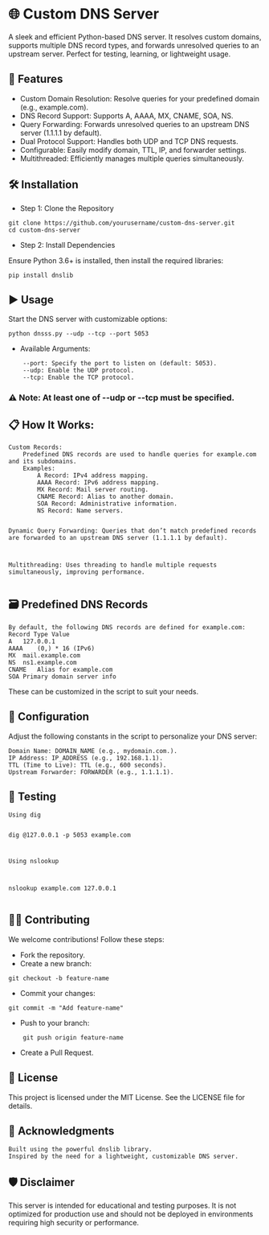 <h1 id="🌐-custom-dns-server">🌐 Custom DNS Server</h1>
<p>A sleek and efficient Python-based DNS server. It resolves custom domains, supports multiple DNS record types, and forwards unresolved queries to an upstream server. Perfect for testing, learning, or lightweight usage.</p>
<h2 id="🚀-features">🚀 Features</h2>
<ul>
<li>Custom Domain Resolution: Resolve queries for your predefined domain (e.g., example.com).</li>
<li>DNS Record Support: Supports A, AAAA, MX, CNAME, SOA, NS.</li>
<li>Query Forwarding: Forwards unresolved queries to an upstream DNS server (1.1.1.1 by default).</li>
<li>Dual Protocol Support: Handles both UDP and TCP DNS requests.</li>
<li>Configurable: Easily modify domain, TTL, IP, and forwarder settings.</li>
<li>Multithreaded: Efficiently manages multiple queries simultaneously.</li>
</ul>
<h2 id="🛠️-installation">🛠️ Installation</h2>
<ul>
<li>Step 1: Clone the Repository</li>
</ul>
<pre><code>git clone https://github.com/yourusername/custom-dns-server.git
cd custom-dns-server
</code></pre>
<ul>
<li>Step 2: Install Dependencies</li>
</ul>
<p>Ensure Python 3.6+ is installed, then install the required libraries:</p>
<pre><code>pip install dnslib
</code></pre>
<h2 id="▶️-usage">▶️ Usage</h2>
<p>Start the DNS server with customizable options:</p>
<pre><code>python dnsss.py --udp --tcp --port 5053
</code></pre>
<ul>
<li>Available Arguments:</li>
</ul>
<pre><code>    --port: Specify the port to listen on (default: 5053).
    --udp: Enable the UDP protocol.
    --tcp: Enable the TCP protocol.
</code></pre>
<h3 id="⚠️-note-at-least-one-of---udp-or---tcp-must-be-specified">⚠️ Note: At least one of --udp or --tcp must be specified.</h3>
<h2 id="📋-how-it-works">📋 How It Works:</h2>
<pre><code>Custom Records:
    Predefined DNS records are used to handle queries for example.com and its subdomains.
    Examples:
        A Record: IPv4 address mapping.
        AAAA Record: IPv6 address mapping.
        MX Record: Mail server routing.
        CNAME Record: Alias to another domain.
        SOA Record: Administrative information.
        NS Record: Name servers.

Dynamic Query Forwarding:
    Queries that don’t match predefined records are forwarded to an upstream DNS server (1.1.1.1 by default).

Multithreading:
    Uses threading to handle multiple requests simultaneously, improving performance.
</code></pre>
<h2 id="🗃️-predefined-dns-records">🗃️ Predefined DNS Records</h2>
<pre><code>By default, the following DNS records are defined for example.com:
Record Type	Value
A	127.0.0.1
AAAA	(0,) * 16 (IPv6)
MX	mail.example.com
NS	ns1.example.com
CNAME	Alias for example.com
SOA	Primary domain server info
</code></pre>
<p>These can be customized in the script to suit your needs.</p>
<h2 id="🔧-configuration">🔧 Configuration</h2>
<p>Adjust the following constants in the script to personalize your DNS server:</p>
<pre><code>Domain Name: DOMAIN_NAME (e.g., mydomain.com.).
IP Address: IP_ADDRESS (e.g., 192.168.1.1).
TTL (Time to Live): TTL (e.g., 600 seconds).
Upstream Forwarder: FORWARDER (e.g., 1.1.1.1).
</code></pre>
<h2 id="🧪-testing">🧪 Testing</h2>
<pre><code>Using dig

dig @127.0.0.1 -p 5053 example.com

Using nslookup

nslookup example.com 127.0.0.1
</code></pre>
<h2 id="👩💻-contributing">👩‍💻 Contributing</h2>
<p>We welcome contributions! Follow these steps:</p>
<ul>
<li>Fork the repository.</li>
<li>Create a new branch:</li>
</ul>
<pre><code>git checkout -b feature-name
</code></pre>
<ul>
<li>Commit your changes:</li>
</ul>
<pre><code>git commit -m &quot;Add feature-name&quot;
</code></pre>
<ul>
<li>Push to your branch:</li>
</ul>
<pre><code>    git push origin feature-name
</code></pre>
<ul>
<li>Create a Pull Request.</li>
</ul>
<h2 id="📜-license">📜 License</h2>
<p>This project is licensed under the MIT License. See the LICENSE file for details.</p>
<h2 id="📖-acknowledgments">📖 Acknowledgments</h2>
<pre><code>Built using the powerful dnslib library.
Inspired by the need for a lightweight, customizable DNS server.
</code></pre>
<h2 id="🛡️-disclaimer">🛡️ Disclaimer</h2>
<p>This server is intended for educational and testing purposes. It is not optimized for production use and should not be deployed in environments requiring high security or performance.</p>
